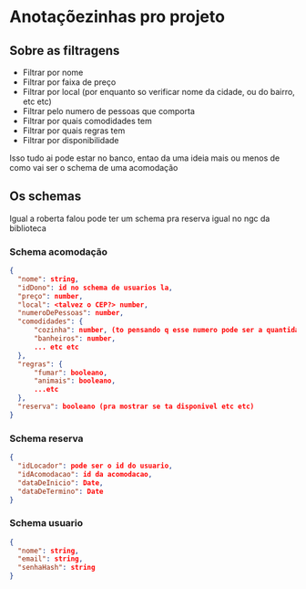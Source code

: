 # Anotaçõezinhas pro projeto

## Sobre as filtragens

- Filtrar por nome
- Filtrar por faixa de preço
- Filtrar por local (por enquanto so verificar nome da cidade, ou do bairro, etc etc)
- Filtrar pelo numero de pessoas que comporta
- Filtrar por quais comodidades tem 
- Filtrar por quais regras tem
- Filtrar por disponibilidade

Isso tudo ai pode estar no banco, entao da uma ideia mais ou menos de como vai ser o schema de uma acomodação

## Os schemas

Igual a roberta falou pode ter um schema pra reserva igual no ngc da biblioteca

### Schema acomodação

```JSON
{
  "nome": string,
  "idDono": id no schema de usuarios la,
  "preço": number,
  "local": <talvez o CEP?> number,
  "numeroDePessoas": number,
  "comodidades": {
      "cozinha": number, (to pensando q esse numero pode ser a quantidade, ai se é 0 significa q n tem)
      "banheiros": number,
      ... etc etc
  },
  "regras": {
      "fumar": booleano,
      "animais": booleano,
      ...etc
  },
  "reserva": booleano (pra mostrar se ta disponivel etc etc) 
}
```

### Schema reserva

```JSON
{
  "idLocador": pode ser o id do usuario,
  "idAcomodacao": id da acomodacao,
  "dataDeInicio": Date,
  "dataDeTermino": Date
}
```

### Schema usuario

```JSON
{
  "nome": string,
  "email": string,
  "senhaHash": string
}
```
